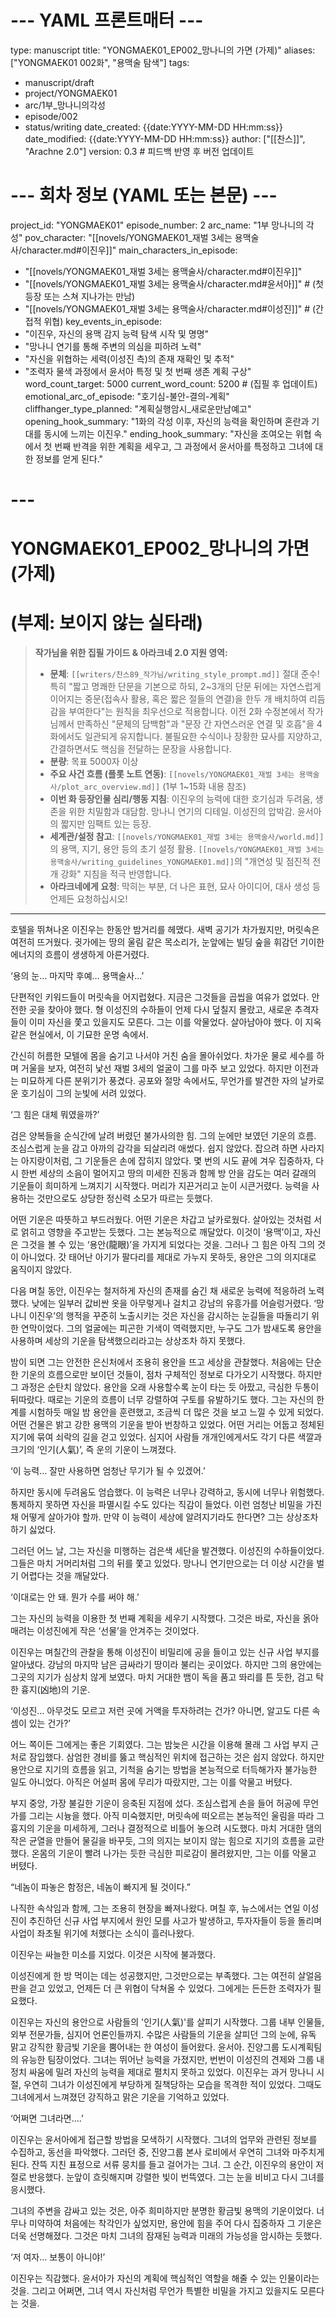 # --- YAML 프론트매터 ---
type: manuscript
title: "YONGMAEK01_EP002_망나니의 가면 (가제)"
aliases: ["YONGMAEK01 002화", "용맥술 탐색"]
tags:
  - manuscript/draft
  - project/YONGMAEK01
  - arc/1부_망나니의각성
  - episode/002
  - status/writing
date_created: {{date:YYYY-MM-DD HH:mm:ss}}
date_modified: {{date:YYYY-MM-DD HH:mm:ss}}
author: ["[[찬스]]", "Arachne 2.0"]
version: 0.3 # 피드백 반영 후 버전 업데이트

# --- 회차 정보 (YAML 또는 본문) ---
project_id: "YONGMAEK01"
episode_number: 2
arc_name: "1부 망나니의 각성"
pov_character: "[[novels/YONGMAEK01_재벌 3세는 용맥술사/character.md#이진우]]"
main_characters_in_episode:
  - "[[novels/YONGMAEK01_재벌 3세는 용맥술사/character.md#이진우]]"
  - "[[novels/YONGMAEK01_재벌 3세는 용맥술사/character.md#윤서아]]" # (첫 등장 또는 스쳐 지나가는 만남)
  - "[[novels/YONGMAEK01_재벌 3세는 용맥술사/character.md#이성진]]" # (간접적 위협)
key_events_in_episode:
  - "이진우, 자신의 용맥 감지 능력 탐색 시작 및 명명"
  - "망나니 연기를 통해 주변의 의심을 피하려 노력"
  - "자신을 위협하는 세력(이성진 측)의 존재 재확인 및 추적"
  - "조력자 물색 과정에서 윤서아 특정 및 첫 번째 생존 계획 구상"
word_count_target: 5000
current_word_count: 5200 # (집필 후 업데이트)
emotional_arc_of_episode: "호기심-불안-결의-계획"
cliffhanger_type_planned: "계획실행암시_새로운만남예고"
opening_hook_summary: "1화의 각성 이후, 자신의 능력을 확인하며 혼란과 기대를 동시에 느끼는 이진우."
ending_hook_summary: "자신을 조여오는 위협 속에서 첫 번째 반격을 위한 계획을 세우고, 그 과정에서 윤서아를 특정하고 그녀에 대한 정보를 얻게 된다."
# ---

# YONGMAEK01_EP002_망나니의 가면 (가제)
# (부제: 보이지 않는 실타래)

> **작가님을 위한 집필 가이드 & 아라크네 2.0 지원 영역:**
> - **문체**: `[[writers/찬스89_작가님/writing_style_prompt.md]]` 절대 준수! 특히 "짧고 명쾌한 단문을 기본으로 하되, 2~3개의 단문 뒤에는 자연스럽게 이어지는 중문(접속사 활용, 혹은 짧은 절들의 연결)을 한두 개 배치하여 리듬감을 부여한다"는 원칙을 최우선으로 적용합니다. 이전 2화 수정본에서 작가님께서 만족하신 "문체의 담백함"과 "문장 간 자연스러운 연결 및 호흡"을 4화에서도 일관되게 유지합니다. 불필요한 수식이나 장황한 묘사를 지양하고, 간결하면서도 핵심을 전달하는 문장을 사용합니다.
> - **분량**: 목표 5000자 이상
> - **주요 사건 흐름 (플롯 노트 연동)**: `[[novels/YONGMAEK01_재벌 3세는 용맥술사/plot_arc_overview.md]]` (1부 1~15화 내용 참조)
> - **이번 화 등장인물 심리/행동 지침**: 이진우의 능력에 대한 호기심과 두려움, 생존을 위한 치밀함과 대담함. 망나니 연기의 디테일. 이성진의 압박감. 윤서아의 짧지만 임팩트 있는 등장.
> - **세계관/설정 참고**: `[[novels/YONGMAEK01_재벌 3세는 용맥술사/world.md]]`의 용맥, 지기, 용안 등의 초기 설정 활용. `[[novels/YONGMAEK01_재벌 3세는 용맥술사/writing_guidelines_YONGMAEK01.md]]`의 "개연성 및 점진적 전개 강화" 지침을 적극 반영합니다.
> - **아라크네에게 요청**: 막히는 부분, 더 나은 표현, 묘사 아이디어, 대사 생성 등 언제든 요청하십시오!

---
호텔을 뛰쳐나온 이진우는 한동안 밤거리를 헤맸다. 새벽 공기가 차가웠지만, 머릿속은 여전히 뜨거웠다. 귓가에는 땅의 울림 같은 목소리가, 눈앞에는 빌딩 숲을 휘감던 기이한 에너지의 흐름이 생생하게 아른거렸다.

‘용의 눈… 마지막 후예… 용맥술사…’

단편적인 키워드들이 머릿속을 어지럽혔다. 지금은 그것들을 곱씹을 여유가 없었다. 안전한 곳을 찾아야 했다. 형 이성진의 수하들이 언제 다시 덮칠지 몰랐고, 새로운 추격자들이 이미 자신을 쫓고 있을지도 모른다. 그는 이를 악물었다. 살아남아야 했다. 이 지옥 같은 현실에서, 이 기묘한 운명 속에서.

간신히 허름한 모텔에 몸을 숨기고 나서야 거친 숨을 몰아쉬었다. 차가운 물로 세수를 하며 거울을 보자, 여전히 낯선 재벌 3세의 얼굴이 그를 마주 보고 있었다. 하지만 이전과는 미묘하게 다른 분위기가 풍겼다. 공포와 절망 속에서도, 무언가를 발견한 자의 날카로운 호기심이 그의 눈빛에 서려 있었다.

‘그 힘은 대체 뭐였을까?’

검은 양복들을 순식간에 날려 버렸던 불가사의한 힘. 그의 눈에만 보였던 기운의 흐름. 조심스럽게 눈을 감고 아까의 감각을 되살리려 애썼다. 쉽지 않았다. 잡으려 하면 사라지는 아지랑이처럼, 그 기운들은 손에 잡히지 않았다. 몇 번의 시도 끝에 겨우 집중하자, 다시 한번 세상의 소음이 멀어지고 땅의 미세한 진동과 함께 방 안을 감도는 여러 갈래의 기운들이 희미하게 느껴지기 시작했다. 머리가 지끈거리고 눈이 시큰거렸다. 능력을 사용하는 것만으로도 상당한 정신력 소모가 따르는 듯했다.

어떤 기운은 따뜻하고 부드러웠다. 어떤 기운은 차갑고 날카로웠다. 살아있는 것처럼 서로 얽히고 영향을 주고받는 듯했다. 그는 본능적으로 깨달았다. 이것이 ‘용맥’이고, 자신은 그것을 볼 수 있는 ‘용안(龍眼)’을 가지게 되었다는 것을. 그러나 그 힘은 아직 그의 것이 아니었다. 갓 태어난 아기가 팔다리를 제대로 가누지 못하듯, 용안은 그의 의지대로 움직이지 않았다.

다음 며칠 동안, 이진우는 철저하게 자신의 존재를 숨긴 채 새로운 능력에 적응하려 노력했다. 낮에는 일부러 값비싼 옷을 아무렇게나 걸치고 강남의 유흥가를 어슬렁거렸다. ‘망나니 이진우’의 행적을 꾸준히 노출시키는 것은 자신을 감시하는 눈길들을 따돌리기 위한 연막이었다. 그의 얼굴에는 피곤한 기색이 역력했지만, 누구도 그가 밤새도록 용안을 사용하며 세상의 기운을 탐색했으리라고는 상상조차 하지 못했다.

밤이 되면 그는 안전한 은신처에서 조용히 용안을 뜨고 세상을 관찰했다. 처음에는 단순한 기운의 흐름으로만 보이던 것들이, 점차 구체적인 정보로 다가오기 시작했다. 하지만 그 과정은 순탄치 않았다. 용안을 오래 사용할수록 눈이 타는 듯 아팠고, 극심한 두통이 뒤따랐다. 때로는 기운의 흐름이 너무 강렬하여 구토를 유발하기도 했다. 그는 자신의 한계를 시험하듯 매일 밤 용안을 훈련했고, 조금씩 더 많은 것을 보고 느낄 수 있게 되었다. 어떤 건물은 밝고 강한 용맥의 기운을 받아 번창하고 있었다. 어떤 거리는 어둡고 정체된 지기에 묶여 쇠락의 길을 걷고 있었다. 심지어 사람들 개개인에게서도 각기 다른 색깔과 크기의 ‘인기(人氣)’, 즉 운의 기운이 느껴졌다.

‘이 능력… 잘만 사용하면 엄청난 무기가 될 수 있겠어.’

하지만 동시에 두려움도 엄습했다. 이 능력은 너무나 강력하고, 동시에 너무나 위험했다. 통제하지 못하면 자신을 파멸시킬 수도 있다는 직감이 들었다. 이런 엄청난 비밀을 가진 채 어떻게 살아가야 할까. 만약 이 능력이 세상에 알려지기라도 한다면? 그는 상상조차 하기 싫었다.

그러던 어느 날, 그는 자신을 미행하는 검은색 세단을 발견했다. 이성진의 수하들이었다. 그들은 마치 거머리처럼 그의 뒤를 쫓고 있었다. 망나니 연기만으로는 더 이상 시간을 벌기 어렵다는 것을 깨달았다.

‘이대로는 안 돼. 뭔가 수를 써야 해.’

그는 자신의 능력을 이용한 첫 번째 계획을 세우기 시작했다. 그것은 바로, 자신을 옭아매려는 이성진에게 작은 ‘선물’을 안겨주는 것이었다.

이진우는 며칠간의 관찰을 통해 이성진이 비밀리에 공을 들이고 있는 신규 사업 부지를 알아냈다. 강남의 마지막 남은 금싸라기 땅이라 불리는 곳이었다. 하지만 그의 용안에는 그곳의 지기가 심상치 않게 보였다. 마치 거대한 뱀이 독을 품고 똬리를 튼 듯한, 검고 탁한 흉지(凶地)의 기운.

‘이성진… 아무것도 모르고 저런 곳에 거액을 투자하려는 건가? 아니면, 알고도 다른 속셈이 있는 건가?’

어느 쪽이든 그에게는 좋은 기회였다. 그는 밤늦은 시간을 이용해 몰래 그 사업 부지 근처로 잠입했다. 삼엄한 경비를 뚫고 핵심적인 위치에 접근하는 것은 쉽지 않았다. 하지만 용안으로 지기의 흐름을 읽고, 기척을 숨기는 방법을 본능적으로 터득해가자 불가능한 일도 아니었다. 아직은 어설퍼 몸에 무리가 따랐지만, 그는 이를 악물고 버텼다.

부지 중앙, 가장 불길한 기운이 응축된 지점에 섰다. 조심스럽게 손을 들어 허공에 무언가를 그리는 시늉을 했다. 아직 미숙했지만, 머릿속에 떠오르는 본능적인 울림을 따라 그 흉지의 기운을 미세하게, 그러나 결정적으로 비틀어 놓으려 시도했다. 마치 거대한 댐의 작은 균열을 만들어 물길을 바꾸듯, 그의 의지는 보이지 않는 힘으로 지기의 흐름을 교란했다. 온몸의 기운이 빨려 나가는 듯한 극심한 피로감이 몰려왔지만, 그는 이를 악물고 버텼다.

“네놈이 파놓은 함정은, 네놈이 빠지게 될 것이다.”

나직한 속삭임과 함께, 그는 조용히 현장을 빠져나왔다. 며칠 후, 뉴스에서는 연일 이성진이 추진하던 신규 사업 부지에서 원인 모를 사고가 발생하고, 투자자들이 등을 돌리며 사업이 좌초될 위기에 처했다는 소식이 흘러나왔다.

이진우는 싸늘한 미소를 지었다. 이것은 시작에 불과했다.

이성진에게 한 방 먹이는 데는 성공했지만, 그것만으로는 부족했다. 그는 여전히 살얼음판을 걷고 있었고, 언제든 더 큰 위협이 닥쳐올 수 있었다. 그에게는 든든한 조력자가 필요했다.

이진우는 자신의 용안으로 사람들의 '인기(人氣)'를 살피기 시작했다. 그룹 내부 인물들, 외부 전문가들, 심지어 언론인들까지. 수많은 사람들의 기운을 살피던 그의 눈에, 유독 맑고 강직한 황금빛 기운을 뿜어내는 한 여성이 들어왔다. 윤서아. 진양그룹 도시계획팀의 유능한 팀장이었다. 그녀는 뛰어난 능력을 가졌지만, 번번이 이성진의 견제와 그룹 내 정치 싸움에 밀려 자신의 능력을 제대로 펼치지 못하고 있었다. 이진우는 과거 망나니 시절, 우연히 그녀가 이성진에게 부당하게 질책당하는 모습을 목격한 적이 있었다. 그때도 그녀에게서 느껴졌던 강직하고 맑은 기운을 기억하고 있었다.

‘어쩌면 그녀라면….’

이진우는 윤서아에게 접근할 방법을 모색하기 시작했다. 그녀의 업무와 관련된 정보를 수집하고, 동선을 파악했다. 그러던 중, 진양그룹 본사 로비에서 우연히 그녀와 마주치게 된다. 잔뜩 지친 표정으로 서류 뭉치를 들고 걸어가는 그녀. 그 순간, 이진우의 용안이 저절로 반응했다. 눈앞이 흐릿해지며 강렬한 빛이 번뜩였다. 그는 눈을 비비고 다시 그녀를 응시했다.

그녀의 주변을 감싸고 있는 것은, 아주 희미하지만 분명한 황금빛 용맥의 기운이었다. 너무나 미약하여 처음에는 착각인가 싶었지만, 용안에 힘을 주어 다시 집중하자 그 기운은 더욱 선명해졌다. 그것은 마치 그녀의 잠재된 능력과 미래의 가능성을 암시하는 듯했다.

‘저 여자… 보통이 아니야!’

이진우는 직감했다. 윤서아가 자신의 계획에 핵심적인 역할을 해줄 수 있는 인물이라는 것을. 그리고 어쩌면, 그녀 역시 자신처럼 무언가 특별한 비밀을 가지고 있을지도 모른다는 것을.